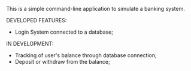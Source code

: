 This is a simple command-line application to simulate a banking system.

DEVELOPED FEATURES:

- Login System connected to a database;

IN DEVELOPMENT:

- Tracking of user's balance through database connection;
- Deposit or withdraw from the balance;